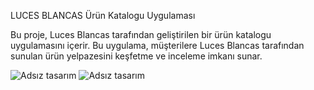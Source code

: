 LUCES BLANCAS Ürün Katalogu Uygulaması

Bu proje, Luces Blancas tarafından geliştirilen bir ürün katalogu uygulamasını içerir. Bu uygulama, müşterilere Luces Blancas tarafından sunulan ürün yelpazesini keşfetme ve inceleme imkanı sunar.

![Adsız tasarım](https://github.com/senanuremr/Luces-Blancas/assets/102187756/e5e01e5c-8f82-448a-95b5-e185aacb9f42)
![Adsız tasarım](https://github.com/senanuremr/Luces-Blancas/assets/102187756/c3983ff8-f799-436c-a24f-4f037c1fd8bd)
